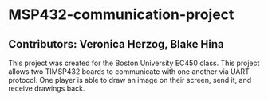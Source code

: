 # MSP432-communication-project
## Contributors: Veronica Herzog, Blake Hina
This project was created for the Boston University EC450 class. This project allows two TIMSP432 boards to communicate with one another via UART protocol. One player is able to draw an image on their screen, send it, and receive drawings back.
